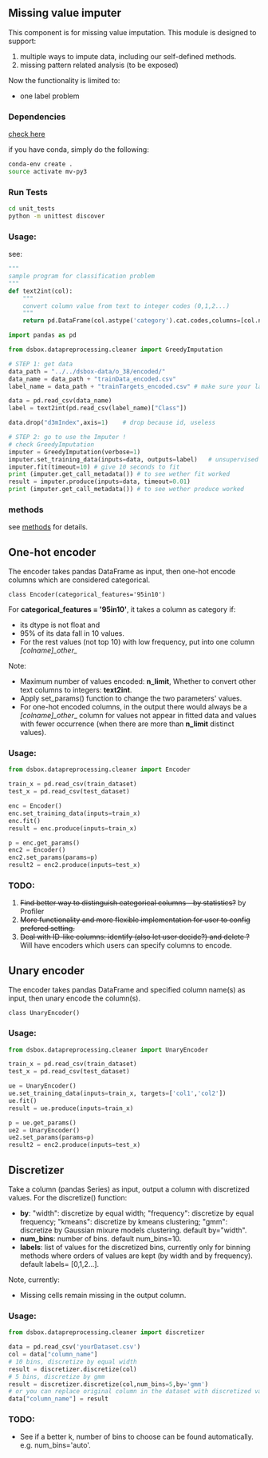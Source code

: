 ## Missing value imputer
This component is for missing value imputation. This module is designed to support:

1. multiple ways to impute data, including our self-defined methods.
2. missing pattern related analysis (to be exposed)

Now the functionality is limited to:

* one label problem

### Dependencies
[check here](environment_py3.yml)

if you have conda, simply do the following:

```sh
conda-env create .
source activate mv-py3
```
### Run Tests
```sh
cd unit_tests
python -m unittest discover
```

### Usage:
see:

```python
"""
sample program for classification problem
"""
def text2int(col):
    """
    convert column value from text to integer codes (0,1,2...)
    """
    return pd.DataFrame(col.astype('category').cat.codes,columns=[col.name])

import pandas as pd

from dsbox.datapreprocessing.cleaner import GreedyImputation

# STEP 1: get data
data_path = "../../dsbox-data/o_38/encoded/"
data_name = data_path + "trainData_encoded.csv"
label_name = data_path + "trainTargets_encoded.csv" # make sure your label target is in the second column of this file

data = pd.read_csv(data_name)
label = text2int(pd.read_csv(label_name)["Class"])

data.drop("d3mIndex",axis=1)    # drop because id, useless

# STEP 2: go to use the Imputer !
# check GreedyImputation
imputer = GreedyImputation(verbose=1)
imputer.set_training_data(inputs=data, outputs=label)	# unsupervised
imputer.fit(timeout=10)	# give 10 seconds to fit
print (imputer.get_call_metadata())	# to see wether fit worked
result = imputer.produce(inputs=data, timeout=0.01)
print (imputer.get_call_metadata())	# to see wether produce worked

```



### methods
see [methods](methods.md) for details.

## One-hot encoder
The encoder takes pandas DataFrame as input, then one-hot encode columns which are considered categorical.

```
class Encoder(categorical_features='95in10')
```

For **categorical_features = '95in10'**, it takes a column as category if:
* its dtype is not float and
* 95% of its data fall in 10 values.
* For the rest values (not top 10) with low frequency, put into one column _[colname]\_other\__

Note:
* Maximum number of values encoded: **n_limit**, Whether to convert other text columns to integers: **text2int**.
* Apply set_params() function to change the two parameters' values.
* For one-hot encoded columns, in the output there would always be a _[colname]\_other__ column for values not appear in fitted data and values with fewer occurrence (when there are more than **n_limit** distinct values).


### Usage:
```python
from dsbox.datapreprocessing.cleaner import Encoder

train_x = pd.read_csv(train_dataset)
test_x = pd.read_csv(test_dataset)

enc = Encoder()
enc.set_training_data(inputs=train_x)
enc.fit()
result = enc.produce(inputs=train_x)

p = enc.get_params()
enc2 = Encoder()
enc2.set_params(params=p)
result2 = enc2.produce(inputs=test_x)
```

### TODO:
1. ~~Find better way to distinguish categorical columns - by statistics?~~ by Profiler
2. ~~More functionality and more flexible implementation for user to config prefered setting.~~
3. ~~Deal with ID-like columns: identify (also let user decide?) and delete ?~~ Will have encoders which users can specify columns to encode.


## Unary encoder
The encoder takes pandas DataFrame and specified column name(s) as input, then unary encode the column(s).

```
class UnaryEncoder()
```

### Usage:
```python
from dsbox.datapreprocessing.cleaner import UnaryEncoder

train_x = pd.read_csv(train_dataset)
test_x = pd.read_csv(test_dataset)

ue = UnaryEncoder()
ue.set_training_data(inputs=train_x, targets=['col1','col2'])
ue.fit()
result = ue.produce(inputs=train_x)

p = ue.get_params()
ue2 = UnaryEncoder()
ue2.set_params(params=p)
result2 = enc2.produce(inputs=test_x)
```


## Discretizer
Take a column (pandas Series) as input, output a column with discretized values. For the discretize() function:
* **by**: "width": discretize by equal width; "frequency": discretize by equal frequency; "kmeans": discretize by kmeans clustering; "gmm": discretize by Gaussian mixure models clustering. default by="width".
* **num_bins**: number of bins. default num_bins=10.
* **labels**: list of values for the discretized bins, currently only for binning methods where orders of values are kept (by width and by frequency). default labels= [0,1,2...].


Note, currently:
* Missing cells remain missing in the output column.

### Usage:
```python
from dsbox.datapreprocessing.cleaner import discretizer

data = pd.read_csv('yourDataset.csv')
col = data["column_name"]
# 10 bins, discretize by equal width
result = discretizer.discretize(col)
# 5 bins, discretize by gmm
result = discretizer.discretize(col,num_bins=5,by='gmm')
# or you can replace original column in the dataset with discretized values
data["column_name"] = result

```

### TODO:
- See if a better k, number of bins to choose can be found automatically. e.g. num_bins='auto'.
